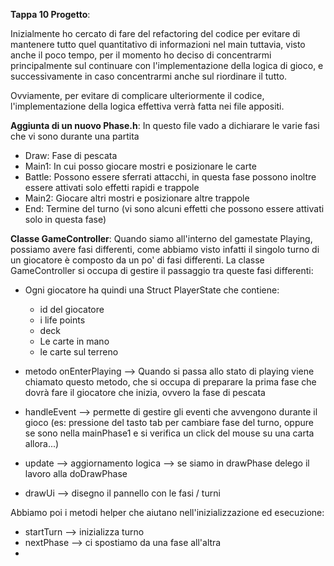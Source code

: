 **Tappa 10 Progetto**:

Inizialmente ho cercato di fare del refactoring del codice per evitare di mantenere tutto quel quantitativo di informazioni nel main tuttavia, visto anche il poco tempo, per il momento ho deciso di concentrarmi principalmente sul continuare con l'implementazione della logica di gioco, e successivamente in caso concentrarmi anche sul riordinare il tutto.

Ovviamente, per evitare di complicare ulteriormente il codice, l'implementazione della logica effettiva verrà fatta nei file appositi.

**Aggiunta di un nuovo Phase.h**: In questo file vado a dichiarare le varie fasi che vi sono durante una partita
- Draw: Fase di pescata
- Main1: In cui posso giocare mostri e posizionare le carte
- Battle: Possono essere sferrati attacchi, in questa fase possono inoltre essere attivati solo effetti rapidi e trappole
- Main2: Giocare altri mostri e posizionare altre trappole
- End: Termine del turno (vi sono alcuni effetti che possono essere attivati solo in questa fase)

**Classe GameController**: Quando siamo all'interno del gamestate Playing, possiamo avere fasi differenti, come abbiamo visto infatti il singolo turno di un giocatore è composto da un po' di fasi differenti. La classe GameController si occupa di gestire il passaggio tra queste fasi differenti:

- Ogni giocatore ha quindi una Struct PlayerState che contiene:
    * id del giocatore
    * i life points
    * deck
    * Le carte in mano
    * le carte sul terreno

- metodo onEnterPlaying --> Quando si passa allo stato di playing viene chiamato questo metodo, che si occupa di preparare la prima fase che dovrà fare il giocatore che inizia, ovvero la fase di pescata 
- handleEvent --> permette di gestire gli eventi che avvengono durante il gioco (es: pressione del tasto tab per cambiare fase del turno, oppure se sono nella mainPhase1 e si verifica un click del mouse su una carta allora...)
- update --> aggiornamento logica --> se siamo in drawPhase delego il lavoro alla doDrawPhase

- drawUi --> disegno il pannello con le fasi / turni

Abbiamo poi i metodi helper che aiutano nell'inizializzazione ed esecuzione:
- startTurn --> inizializza turno
- nextPhase --> ci spostiamo da una fase all'altra 
-





